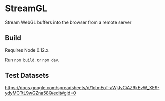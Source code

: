 StreamGL
========

Stream WebGL buffers into the browser from a remote server

## Build

Requires Node 0.12.x.

Run `npm build`. or `npm dev`.

## Test Datasets

https://docs.google.com/spreadsheets/d/1ctmEoT-aWjJyCiAZ9kEvW_XE9-ydyMCTtL9wGZna58Q/edit#gid=0

